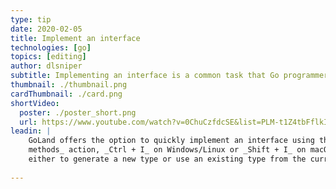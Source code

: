 ```yaml
---
type: tip
date: 2020-02-05
title: Implement an interface
technologies: [go]
topics: [editing]
author: dlsniper
subtitle: Implementing an interface is a common task that Go programmers need to do
thumbnail: ./thumbnail.png
cardThumbnail: ./card.png
shortVideo:
  poster: ./poster_short.png
  url: https://www.youtube.com/watch?v=0ChuCzfdcSE&list=PLM-t1Z4tbFflkIOaap4P-BV30ZrZwrDld&index=2
leadin: |
    GoLand offers the option to quickly implement an interface using the _Implement 
    methods_ action, _Ctrl + I_ on Windows/Linux or _Shift + I_ on macOS, and then select
    either to generate a new type or use an existing type from the current file.
    
---
```

